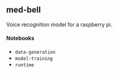 ## med-bell

Voice recognition model for a raspberry pi.

#### Notebooks

- `data-generation`
- `model-training`
- `runtime`
